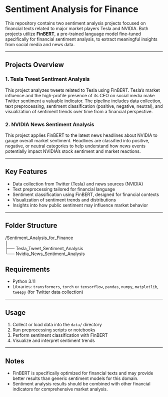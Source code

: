 # Sentiment Analysis for Finance

This repository contains two sentiment analysis projects focused on financial texts related to major market players Tesla and NVIDIA. Both projects utilize **FinBERT**, a pre-trained language model fine-tuned specifically for financial sentiment analysis, to extract meaningful insights from social media and news data.

---

## Projects Overview

### 1. Tesla Tweet Sentiment Analysis  
This project analyzes tweets related to Tesla using FinBERT. Tesla’s market influence and the high-profile presence of its CEO on social media make Twitter sentiment a valuable indicator. The pipeline includes data collection, text preprocessing, sentiment classification (positive, negative, neutral), and visualization of sentiment trends over time from a financial perspective.

### 2. NVIDIA News Sentiment Analysis  
This project applies FinBERT to the latest news headlines about NVIDIA to gauge overall market sentiment. Headlines are classified into positive, negative, or neutral categories to help understand how news events potentially impact NVIDIA’s stock sentiment and market reactions.

---

## Key Features

- Data collection from Twitter (Tesla) and news sources (NVIDIA)  
- Text preprocessing tailored for financial language  
- Sentiment classification using FinBERT, designed for financial contexts  
- Visualization of sentiment trends and distributions  
- Insights into how public sentiment may influence market behavior  

---

## Folder Structure

/Sentiment_Analysis_for_Finance <br>
│ <br>
├── Tesla_Tweet_Sentiment_Analysis <br>
└── Nvidia_News_Sentiment_Analysis <br>

## Requirements

- Python 3.11  
- Libraries: `transformers`, `torch` or `tensorflow`, `pandas`, `numpy`, `matplotlib`, `tweepy` (for Twitter data collection)  

---

## Usage

1. Collect or load data into the `data/` directory  
2. Run preprocessing scripts or notebooks  
3. Perform sentiment classification with FinBERT  
4. Visualize and interpret sentiment trends  

---

## Notes

- FinBERT is specifically optimized for financial texts and may provide better results than generic sentiment models for this domain.  
- Sentiment analysis results should be combined with other financial indicators for comprehensive market analysis.
